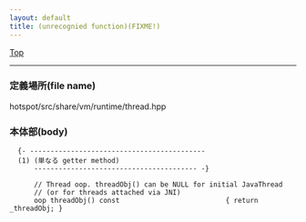 ```yaml
---
layout: default
title: (unrecognied function)(FIXME!)
---
```

[Top](../index.html)

--- 
### 定義場所(file name)
hotspot/src/share/vm/runtime/thread.hpp


### 本体部(body)
```
  {- -------------------------------------------
  (1) (単なる getter method)
      ---------------------------------------- -}

	  // Thread oop. threadObj() can be NULL for initial JavaThread
	  // (or for threads attached via JNI)
	  oop threadObj() const                          { return _threadObj; }
	
```



